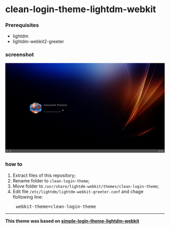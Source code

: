 # clean-login-theme-lightdm-webkit

### Prerequisites
- lightdm
- lightdm-webkit2-greeter

### screenshot
<img src="screenshot.png">


### how to
1. Extract files of this repository;
2. Rename folder to `clean-login-theme`;
3. Move folder to `/usr/share/lightdm-webkit/themes/clean-login-theme`;
4. Edit file `/etc/lightdm/lightdm-webkit-greeter.conf` and chage flollowing line:

<pre>
    webkit-theme=clean-login-theme
</pre>





---
**This theme was based on [simple-login-theme-lightdm-webkit](https://github.com/pinheiroalexandre2/simple-login-theme-lightdm-webkit)**
